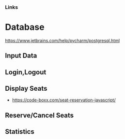 ### Links

# Database
https://www.jetbrains.com/help/pycharm/postgresql.html



## Input Data

## Login,Logout

## Display Seats
- https://code-boxx.com/seat-reservation-javascript/

## Reserve/Cancel Seats

## Statistics
